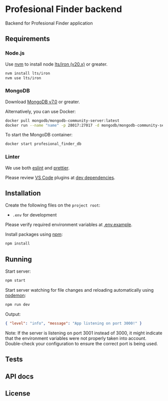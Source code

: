 # Profesional Finder backend

Backend for Profesional Finder application

## Requirements

### Node.js

Use [nvm](https://github.com/nvm-sh/nvm) to install node [lts/iron (v20.x)](https://nodejs.org/en/download/) or greater.

```bash
nvm install lts/iron
nvm use lts/iron
```

### MongoDB

Download [MongoDB v7.0](https://docs.mongodb.com/manual/installation/) or greater.

Alternatively, you can use Docker:

```bash
docker pull mongodb/mongodb-community-server:latest
docker run --name "name" -p 28017:27017 -d mongodb/mongodb-community-server:latest
```

To start the MongoDB container:

```bash
docker start profesional_finder_db
```

### Linter

We use both [eslint](https://eslint.org/) and [prettier](https://prettier.io/).

Please review [VS Code](https://code.visualstudio.com/) plugins at [dev dependencies](package.json).

## Installation

Create the following files on the `project root`:

- `.env` for development

Please verify required environment variables at [.env.example](.env.example).

Install packages using [npm](https://www.npmjs.com/):

```bash
npm install
```

## Running

Start server:

```bash
npm start
```

Start server watching for file changes and reloading automatically using [nodemon](https://github.com/remy/nodemon/):

```bash
npm run dev
```

Output:

```json
{ "level": "info", "message": "App listening on port 3000!" }
```

Note: If the server is listening on port 3001 instead of 3000, it might indicate that the environment variables were not properly taken into account. Double-check your configuration to ensure the correct port is being used.

## Tests

## API docs

## License
